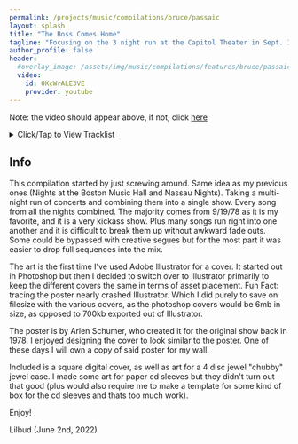 ```yaml
---
permalink: /projects/music/compilations/bruce/passaic
layout: splash
title: "The Boss Comes Home"
tagline: "Focusing on the 3 night run at the Capitol Theater in Sept. 1978 (Released June 2022)"
author_profile: false
header:
  #overlay_image: /assets/img/music/compilations/features/bruce/passaic.jpg
  video:
    id: 0KcWrALE3VE
    provider: youtube
---
```


Note: the video should appear above, if not, click [here](https://www.youtube.com/watch?v=0KcWrALE3VE)

<details>
<summary>Click/Tap to View Tracklist</summary>
<pre>
<code>
Disc 1: (01:16:08)
Badlands (9/19/1978)
Streets of Fire (9/19/1978)
High School Confidential (9/21/1978)
Spirit in the Night (9/21/1978)
Darkness on the Edge of Town (9/19/1978)
Sweet Little Sixteen (9/21/1978)
Independence Day (9/19/1978)
Promised Land (9/19/1978)
It's My Life (9/20/1978)
Prove It All Night (9/19/1978)
Racing in the Street (9/19/1978)
Thunder Road (9/19/1978)

Disc 2: (01:10:31)
Meeting Across the River (9/19/1978)
Jungleland (9/19/1978)
Good Rockin Tonight (9/20/1978)
Kitty's Back (9/19/1978)
Fire (9/19/1978)
Candy's Room (9/19/1978)
Not Fade Away (9/19/1978)
She's the One (9/19/1978)
Backstreets/Sad Eyes (9/19/1978)
Because the Night (9/20/1978)

Disc 3: (00:55:34)
Point Blank (9/20/1978)
Santa Claus is Coming to Town (9/21/1978)
The Fever (9/21/1978)
Incident on 57th Street (9/21/1978)
Rosalita (Come Out Tonight) (9/21/1978)
4th of July, Asbury Park (Sandy) (9/19/1978)

Disc 4: (00:44:25)
Born to Run (9/19/1978)
Tenth Avenue Freeze-Out (9/19/1978)
Detroit Medley (9/19/1978)
Raise Your Hand (9/19/1978)
Twist and Shout (9/20/1978)
Quarter to Three (9/21/1978)
</code>
</pre>
</details>

## Info

This compilation started by just screwing around. Same idea as my previous ones (Nights at the Boston Music Hall and Nassau Nights). Taking a multi-night run of concerts and combining them into a single show. Every song from all the nights combined. The majority comes from 9/19/78 as it is my favorite, and it is a very kickass show. Plus many songs run right into one another and it is difficult to break them up without awkward fade outs. Some could be bypassed with creative segues but for the most part it was easier to drop full sequences into the mix.

The art is the first time I've used Adobe Illustrator for a cover. It started out in Photoshop but then I decided to switch over to Illustrator primarily to keep the different covers the same in terms of asset placement. Fun Fact: tracing the poster nearly crashed Illustrator. Which I did purely to save on filesize with the various covers, as the photoshop covers would be 6mb in size, as opposed to 700kb exported out of Illustrator.

The poster is by Arlen Schumer, who created it for the original show back in 1978. I enjoyed designing the cover to look similar to the poster. One of these days I will own a copy of said poster for my wall.

Included is a square digital cover, as well as art for a 4 disc jewel "chubby" jewel case. I made some art for paper cd sleeves but they didn't turn out that good (plus would also require me to make a template for some kind of box for the cd sleeves and thats too much work).

Enjoy!

Lilbud (June 2nd, 2022)

